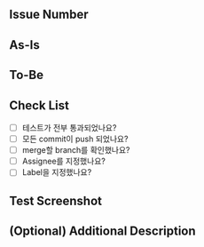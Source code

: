 ## Issue Number

<!-- #이슈번호 -->

## As-Is

<!-- 문제 상황 정의 -->

## To-Be

<!-- 변경 사항 -->

## Check List

- [ ] 테스트가 전부 통과되었나요?
- [ ] 모든 commit이 push 되었나요?
- [ ] merge할 branch를 확인했나요?
- [ ] Assignee를 지정했나요?
- [ ] Label을 지정했나요?

## Test Screenshot

## (Optional) Additional Description
